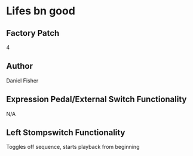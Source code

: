



# Lifes bn good

## Factory Patch


4  

## Author


Daniel Fisher  

## Expression Pedal/External Switch Functionality


N/A  

## Left Stompswitch Functionality


Toggles off sequence, starts playback from beginning